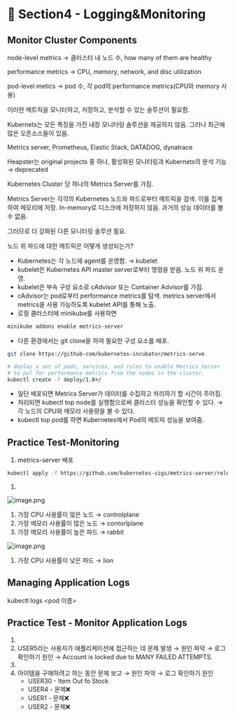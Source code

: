 # 🍨 Section4 - Logging&Monitoring

## Monitor Cluster Components


node-level metrics → 클러스터 내 노드 수, how many of them are healthy


performance metrics → CPU, memory, network, and disc utilization


pod-level  metics → pod 수, 각 pod의 performance metrics(CPU와 memory 사용)


이러한 메트릭을 모니터하고, 저장하고, 분석할 수 있는 솔루션이 필요함.


Kubernets는 모든 특징을 가진 내장 모니터링 솔루션을 제공하지 않음. 그러나 최근에 많은 오픈소스들이 있음.


Metrics server, Prometheus, Elastic Stack, DATADOG, dynatrace


Heapster는 original projects 중 하나, 활성화된 모니터링과 Kubernets의 분석 기능 → deprecated


Kubernetes Cluster 당 하나의 Metrics Server를 가짐.


Metrics Server는 각각의 Kubernetes 노드와 파드로부터 메트릭을 검색. 이를 집계하여 메모리에 저장. In-memory로 디스크에 저장하지 않음. 과거의 성능 데이터를 볼 수 없음.


그러므로 더 강화된 다른 모니터링 솔루션 필요.


노드 위 파드에 대한 메트릭은 어떻게 생성되는가?

- Kubernetes는 각 노드에 agent를 운영함. → kubelet
- kubelet은 Kubernetes API master server로부터 명령을 받음. 노드 위 파드 운영.
- kubelet은 부속 구성 요소로 cAdvisor 또는 Container Advisor를 가짐.
- cAdvisor는 pod로부터 performance metrics를 탐색. metrics server에서 metrics을 사용 가능하도록  kubelet API를 통해 노출.
- 로컬 클러스터에 minikube를 사용하면

```bash
minikube addons enable metrics-server
```

- 다른 환경에서는 git clone을 하여 필요한 구성 요소를 배포.

```bash
git clone https://github-com/kubernetes-incubator/metrics-serve

# deploy a set of pods, services, and roles to enable Metrics Server
# to pul for performance metrics from the nodes in the cluster.
kubectl create -f deploy/1.8+/
```

- 일단 배포되면 Metrics Server가 데이터를 수집하고 처리하기 할 시간이 주어짐.
- 처리되면 kubectl top node를 실행함으로써 클러스터 성능을 확인할 수 있다. → 각 노드의 CPU와 메모리 사용량을 볼 수 있다.
- kubectl top pod를 하면 Kubernetes에서 Pod의 메트릭 성능을 보여줌.

## Practice Test-Monitoring

1. metrics-server 배포

```bash
kubectl apply -f https://github.com/kubernetes-sigs/metrics-server/releases/latest/download/components.yaml
```

1. 

![image.png](https://prod-files-secure.s3.us-west-2.amazonaws.com/b2ea2032-00e9-4883-a13b-cb03cf5b2334/be867e9c-0d47-47a3-971e-146d2c8c7945/image.png?X-Amz-Algorithm=AWS4-HMAC-SHA256&X-Amz-Content-Sha256=UNSIGNED-PAYLOAD&X-Amz-Credential=ASIAZI2LB466THJG6FGZ%2F20250304%2Fus-west-2%2Fs3%2Faws4_request&X-Amz-Date=20250304T140830Z&X-Amz-Expires=3600&X-Amz-Security-Token=IQoJb3JpZ2luX2VjELb%2F%2F%2F%2F%2F%2F%2F%2F%2F%2FwEaCXVzLXdlc3QtMiJIMEYCIQDXO7hIiMHvpYNuCft1szKGgBydR53UzAO71zxoT3NGHAIhAKad1V7UnL%2FmWm4yL8W78OvIdLWg1VG20E3O5OmtblAnKogECO%2F%2F%2F%2F%2F%2F%2F%2F%2F%2F%2FwEQABoMNjM3NDIzMTgzODA1IgxsYW%2FPuHNV%2FvmHHVsq3APKa1dIQv6%2BLJrCNO2ifCLCGmseUA3v55LqgSdDwZJjqRF05hHtM49sjc4RVzbiCsZHjuFccxCBA%2BvIVI8Mwz41gRNN5z8Vq8clloBkRnnO858as8RgEML6vJqXulC%2Fj52B1YOjom0oED%2FE%2FN3lfoqWnazoXiIC8Bn6%2FVX8S1YtsvLgAlCbdTyHQ0w6rKNcxFJ%2FC7Xlg91HdXCMVvaMFi59VrGTIuIYLO%2Bq90qkRcdIDQF8SogC6wF0Yr44%2B7udcVzbZFHO%2B0tMIczfn3561AaxghBDuFnDT%2FuWGi11UZcVVGsw0niSqYYbS1ZerFGPJTQYOGyCI3UfCqcT7Pf6Q3ikRdPTggInNvzqEWUcbBpRpbNxE%2BiyLRy7B8k%2Figd%2BQB%2Fd%2F%2B4NBzK24X4SiJXhY9WrsWn2MvMP8nFOKgRsOeAtNzIbmLb39oHk6iCB%2Bf3XceMbKzwsGKDhhIg4rwz6pMrB8dBpbOKjVrKA30cvb0Cdz9Tz6j1BCpo5ABJaMHJp%2BeIMvbJE701x%2Fefojm%2Fck8ycYvW5aNA3VuW%2BfoGVhC4T1ctkhxjgZuj67fypVx4GmUHaM3l7CpNJWYJwEHYV7nDa32%2FFZnWRRR9ZnRfUxsZ1utPhHE9wCY53zF%2BuUTDUipy%2BBjqkARCxmatcJUINZRDtfBfpQZ9QjKPuSgmlEE93ZsB6aKyimiqkakx3vaOI20VafHI18miXhAKxIxi7ZSBvOXhjerEbDxDHcYoI1t%2BfWxRQqFk9Cqzz9NjzZeeVwfqZVKm6n8qBTCSlAGZbXt712vuvqh10SqlhoVMBIrGsozkoBY8Zd%2Fzp22qDanR7PoqVOSVZAgF3rVG2nxL8FEE8QzrHL2SGQA3P&X-Amz-Signature=6cad7b2ba87a608965790e80227dd1efff93da36dbf5dc874ee4463428e3c6fd&X-Amz-SignedHeaders=host&x-id=GetObject)

1. 가장 CPU 사용률이 많은 노드 → controlplane
2. 가장 메모리 사용률이 많은 노드 → contorlplane
3. 가장 메모리 사용률이 높은 파드 → rabbit

![image.png](https://prod-files-secure.s3.us-west-2.amazonaws.com/b2ea2032-00e9-4883-a13b-cb03cf5b2334/a5ad8203-cf78-4c06-9de1-67cb491aedc9/image.png?X-Amz-Algorithm=AWS4-HMAC-SHA256&X-Amz-Content-Sha256=UNSIGNED-PAYLOAD&X-Amz-Credential=ASIAZI2LB466THJG6FGZ%2F20250304%2Fus-west-2%2Fs3%2Faws4_request&X-Amz-Date=20250304T140830Z&X-Amz-Expires=3600&X-Amz-Security-Token=IQoJb3JpZ2luX2VjELb%2F%2F%2F%2F%2F%2F%2F%2F%2F%2FwEaCXVzLXdlc3QtMiJIMEYCIQDXO7hIiMHvpYNuCft1szKGgBydR53UzAO71zxoT3NGHAIhAKad1V7UnL%2FmWm4yL8W78OvIdLWg1VG20E3O5OmtblAnKogECO%2F%2F%2F%2F%2F%2F%2F%2F%2F%2F%2FwEQABoMNjM3NDIzMTgzODA1IgxsYW%2FPuHNV%2FvmHHVsq3APKa1dIQv6%2BLJrCNO2ifCLCGmseUA3v55LqgSdDwZJjqRF05hHtM49sjc4RVzbiCsZHjuFccxCBA%2BvIVI8Mwz41gRNN5z8Vq8clloBkRnnO858as8RgEML6vJqXulC%2Fj52B1YOjom0oED%2FE%2FN3lfoqWnazoXiIC8Bn6%2FVX8S1YtsvLgAlCbdTyHQ0w6rKNcxFJ%2FC7Xlg91HdXCMVvaMFi59VrGTIuIYLO%2Bq90qkRcdIDQF8SogC6wF0Yr44%2B7udcVzbZFHO%2B0tMIczfn3561AaxghBDuFnDT%2FuWGi11UZcVVGsw0niSqYYbS1ZerFGPJTQYOGyCI3UfCqcT7Pf6Q3ikRdPTggInNvzqEWUcbBpRpbNxE%2BiyLRy7B8k%2Figd%2BQB%2Fd%2F%2B4NBzK24X4SiJXhY9WrsWn2MvMP8nFOKgRsOeAtNzIbmLb39oHk6iCB%2Bf3XceMbKzwsGKDhhIg4rwz6pMrB8dBpbOKjVrKA30cvb0Cdz9Tz6j1BCpo5ABJaMHJp%2BeIMvbJE701x%2Fefojm%2Fck8ycYvW5aNA3VuW%2BfoGVhC4T1ctkhxjgZuj67fypVx4GmUHaM3l7CpNJWYJwEHYV7nDa32%2FFZnWRRR9ZnRfUxsZ1utPhHE9wCY53zF%2BuUTDUipy%2BBjqkARCxmatcJUINZRDtfBfpQZ9QjKPuSgmlEE93ZsB6aKyimiqkakx3vaOI20VafHI18miXhAKxIxi7ZSBvOXhjerEbDxDHcYoI1t%2BfWxRQqFk9Cqzz9NjzZeeVwfqZVKm6n8qBTCSlAGZbXt712vuvqh10SqlhoVMBIrGsozkoBY8Zd%2Fzp22qDanR7PoqVOSVZAgF3rVG2nxL8FEE8QzrHL2SGQA3P&X-Amz-Signature=bb8d621a2896fb9d89a4533852d285ca16c3311c972c3c49465ba58e5ac5346e&X-Amz-SignedHeaders=host&x-id=GetObject)

1. 가장 CPU 사용률이 낮은 파드 → lion

## Managing Application Logs


kubectl logs <pod 이름>


## Practice Test - Monitor Application Logs

1. 
2. USER5라는 사용자가 애플리케이션에 접근하는 데 문제 발생 → 원인 파악 → 로그 확인하기
원인 → Account is locked due to MANY FAILED ATTEMPTS.
3. 
4. 아이템을 구매하려고 하는 동안 문제 보고 → 원인 파악 → 로그 확인하기
원인
	- USER30 - Item Out fo Stock
	- USER4 - 문제❌
	- USER1 - 문제❌
	- USER2 - 문제❌
